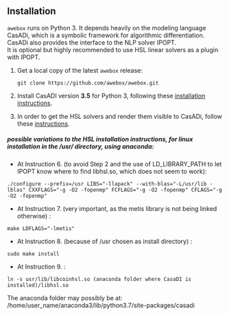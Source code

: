 ## Installation

`awebox` runs on Python 3. It depends heavily on the modeling language CasADi, which is a symbolic framework for algorithmic differentiation. CasADi also provides the interface to the NLP solver IPOPT.  
It is optional but highly recommended to use HSL linear solvers as a plugin with IPOPT.

1.   Get a local copy of the latest `awebox` release:

     ```
     git clone https://github.com/awebox/awebox.git
     ```

2.   Install CasADI version **3.5** for Python 3, following these [installation instructions](https://github.com/casadi/casadi/wiki/InstallationInstructions).

3.   In order to get the HSL solvers and render them visible to CasADi, follow these [instructions](https://github.com/casadi/casadi/wiki/Obtaining-HSL).

##### possible variations to the HSL installation instructions, for linux installation in the /usr/ directory, using anaconda: 
 
- At Instruction  6.  (to avoid Step 2 and the use of LD_LIBRARY_PATH to let IPOPT know where to find libhsl.so, which does not seem to work):
```
./configure --prefix=/usr LIBS="-llapack" --with-blas="-L/usr/lib -lblas" CXXFLAGS="-g -O2 -fopenmp" FCFLAGS="-g -O2 -fopenmp" CFLAGS="-g -O2 -fopenmp"
```
 
- At Instruction 7. (very important, as the metis library is not being linked otherwise) :
```
make LDFLAGS="-lmetis"  
```
 
- At Instruction 8. (because of /usr chosen as install directory)  :
```
sudo make install
```
 

- At Instruction 9. :
```
ln -s usr/lib/libcoinhsl.so (anaconda folder where CasaDI is installed)/libhsl.so
```
The anaconda folder may possibly be at: /home/user_name/anaconda3/lib/python3.7/site-packages/casadi
